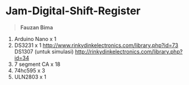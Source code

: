 # Jam-Digital-Shift-Register

> **Fauzan Bima**

1. Arduino Nano x 1
2. DS3231 x 1  http://www.rinkydinkelectronics.com/library.php?id=73
   DS1307 (untuk simulasi) http://rinkydinkelectronics.com/library.php?id=34
3. 7 segment CA x 18
4. 74hc595  x 3
5. ULN2803  x 1
